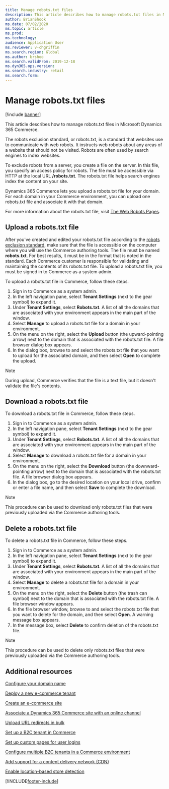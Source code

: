 ```yaml
---
title: Manage robots.txt files
description: This article describes how to manage robots.txt files in Microsoft Dynamics 365 Commerce.
author: BrianShook
ms.date: 07/02/2020
ms.topic: article
ms.prod: 
ms.technology: 
audience: Application User
ms.reviewer: v-chgriffin
ms.search.region: Global
ms.author: brshoo
ms.search.validFrom: 2019-12-18
ms.dyn365.ops.version: 
ms.search.industry: retail
ms.search.form: 
---
```


# Manage robots.txt files

[!include [banner](includes/banner.md)]

This article describes how to manage robots.txt files in Microsoft Dynamics 365 Commerce.

The robots exclusion standard, or robots.txt, is a standard that websites use to communicate with web robots. It instructs web robots about any areas of a website that should not be visited. Robots are often used by search engines to index websites.

To exclude robots from a server, you create a file on the server. In this file, you specify an access policy for robots. The file must be accessible via HTTP at the local URL **/robots.txt**. The robots.txt file helps search engines index the content on your site.

Dynamics 365 Commerce lets you upload a robots.txt file for your domain. For each domain in your Commerce environment, you can upload one robots.txt file and associate it with that domain.

For more information about the robots.txt file, visit [The Web Robots Pages](https://www.robotstxt.org/).

## Upload a robots.txt file

After you've created and edited your robots.txt file according to the [robots exclusion standard](https://www.robotstxt.org/orig.html), make sure that the file is accessible on the computer where you will use the Commerce authoring tools. The file must be named **robots.txt**. For best results, it must be in the format that is noted in the standard. Each Commerce customer is responsible for validating and maintaining the contents of its robots.txt file. To upload a robots.txt file, you must be signed in to Commerce as a system admin.

To upload a robots.txt file in Commerce, follow these steps.

1. Sign in to Commerce as a system admin.
2. In the left navigation pane, select **Tenant Settings** (next to the gear symbol) to expand it.
3. Under **Tenant Settings**, select **Robots.txt**. A list of all the domains that are associated with your environment appears in the main part of the window.
4. Select **Manage** to upload a robots.txt file for a domain in your environment.
5. On the menu on the right, select the **Upload** button (the upward-pointing arrow) next to the domain that is associated with the robots.txt file. A file browser dialog box appears.
6. In the dialog box, browse to and select the robots.txt file that you want to upload for the associated domain, and then select **Open** to complete the upload.

> [!NOTE] 
> During upload, Commerce verifies that the file is a text file, but it doesn't validate the file's contents.

## Download a robots.txt file

To download a robots.txt file in Commerce, follow these steps.

1. Sign in to Commerce as a system admin.
2. In the left navigation pane, select **Tenant Settings** (next to the gear symbol) to expand it.
3. Under **Tenant Settings**, select **Robots.txt**. A list of all the domains that are associated with your environment appears in the main part of the window.
4. Select **Manage** to download a robots.txt file for a domain in your environment.
5. On the menu on the right, select the **Download** button (the downward-pointing arrow) next to the domain that is associated with the robots.txt file. A file browser dialog box appears.
6. In the dialog box, go to the desired location on your local drive, confirm or enter a file name, and then select **Save** to complete the download.

> [!NOTE]
> This procedure can be used to download only robots.txt files that were previously uploaded via the Commerce authoring tools.

## Delete a robots.txt file

To delete a robots.txt file in Commerce, follow these steps.

1. Sign in to Commerce as a system admin.
2. In the left navigation pane, select **Tenant Settings** (next to the gear symbol) to expand it.
3. Under **Tenant Settings**, select **Robots.txt**. A list of all the domains that are associated with your environment appears in the main part of the window.
4. Select **Manage** to delete a robots.txt file for a domain in your environment.
5. On the menu on the right, select the **Delete** button (the trash can symbol) next to the domain that is associated with the robots.txt file. A file browser window appears.
6. In the file browser window, browse to and select the robots.txt file that you want to delete for the domain, and then select **Open**. A warning message box appears.
7. In the message box, select **Delete** to confirm deletion of the robots.txt file.

> [!NOTE] 
> This procedure can be used to delete only robots.txt files that were previously uploaded via the Commerce authoring tools.

## Additional resources

[Configure your domain name](configure-your-domain-name.md)

[Deploy a new e-commerce tenant](deploy-ecommerce-site.md)

[Create an e-commerce site](create-ecommerce-site.md)

[Associate a Dynamics 365 Commerce site with an online channel](associate-site-online-store.md)

[Upload URL redirects in bulk](upload-bulk-redirects.md)

[Set up a B2C tenant in Commerce](set-up-B2C-tenant.md)

[Set up custom pages for user logins](custom-pages-user-logins.md)

[Configure multiple B2C tenants in a Commerce environment](configure-multi-B2C-tenants.md)

[Add support for a content delivery network (CDN)](add-cdn-support.md)

[Enable location-based store detection](enable-store-detection.md)


[!INCLUDE[footer-include](../includes/footer-banner.md)]
